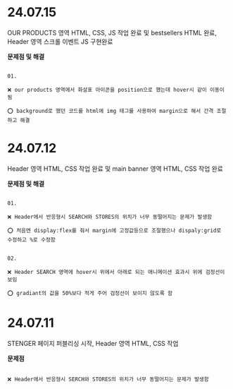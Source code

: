 # 24.07.15

OUR PRODUCTS 영역 HTML, CSS, JS 작업 완료 및 bestsellers HTML 완료, Header 영역 스크롤 이벤트 JS 구현완료

**문제점 및 해결**

```

01.

❌ our products 영역에서 화살표 아이콘을 position으로 했는데 hover시 같이 이동이 됨

⭕ background로 했던 코드를 html에 img 태그를 사용하여 margin으로 해서 간격 조절하고 해결

```

# 24.07.12

Header 영역 HTML, CSS 작업 완료 및 main banner 영역 HTML, CSS 작업 완료

**문제점 및 해결**

```

01.

❌ Header에서 반응형시 SEARCH와 STORES의 위치가 너무 동떨어지는 문제가 발생함

⭕ 처음엔 display:flex를 줘서 margin에 고정값등으로 조절했으나 dispaly:grid로 수정하고 %로 수정함


02.

❌ Header SEARCH 영역에 hover시 위에서 아래로 되는 애니메이션 효과시 위에 검정선이 보임

⭕ gradiant의 값을 50%보다 적게 주어 검정선이 보이지 않도록 함

```

# 24.07.11

STENGER 페이지 퍼블리싱 시작, Header 영역 HTML, CSS 작업

**문제점**

```

❌ Header에서 반응형시 SERCH와 STORES의 위치가 너무 동떨어지는 문제가 발생함

```
